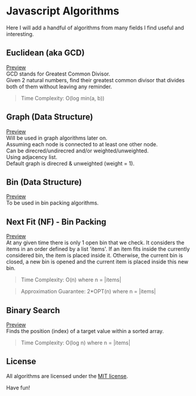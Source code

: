 # Javascript Algorithms

Here I will add a handful of algorithms from many fields I find useful and interesting.

## Euclidean (aka GCD)

[Preview](Euclidean.js)  
GCD stands for Greatest Common Divisor.  
Given 2 natural numbers, find their greatest common divisor that divides both of them without leaving any reminder.

> Time Complexity: O(log min(a, b))

## Graph (Data Structure)

[Preview](Graph.js)  
Will be used in graph algorithms later on.  
Assuming each node is connected to at least one other node.  
Can be direcred/undirecred and/or weighted/unweighted.  
Using adjacency list.  
Default graph is direcred & unweighted (weight = 1).

## Bin (Data Structure)

[Preview](Bin.js)  
To be used in bin packing algorithms.

## Next Fit (NF) - Bin Packing

[Preview](NextFitBinPacking.js)  
At any given time there is only 1 open bin that we check.
It considers the items in an order defined by a list 'items'.
If an item fits inside the currently considered bin, the item is placed inside it.
Otherwise, the current bin is closed, a new bin is opened and the current item is placed inside this new bin.

> Time Complexity: O(n) where n = |items|

> Approximation Guarantee: 2\*OPT(n) where n = |items|

## Binary Search

[Preview](BinarySearch.js)  
Finds the position (index) of a target value within a sorted array.

> Time Complexity: O(log n) where n = |items|

## License

All algorithms are licensed under the [MIT license](https://opensource.org/licenses/MIT).

Have fun!
